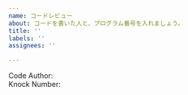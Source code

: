 ```yaml
---
name: コードレビュー
about: コードを書いた人と、プログラム番号を入れましょう。
title: ''
labels: ''
assignees: ''

---
```


Code Author:   
Knock Number:
